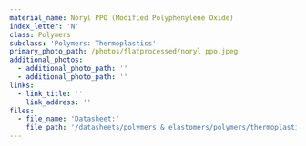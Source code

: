 ```yaml
---
material_name: Noryl PPO (Modified Polyphenylene Oxide)
index_letter: 'N'
class: Polymers
subclass: 'Polymers: Thermoplastics'
primary_photo_path: /photos/flatprocessed/noryl ppo.jpeg
additional_photos:
  - additional_photo_path: ''
  - additional_photo_path: ''
links:
  - link_title: ''
    link_address: ''
files:
  - file_name: 'Datasheet:'
    file_path: '/datasheets/polymers & elastomers/polymers/thermoplastics/ppo.pdf'
---
```


